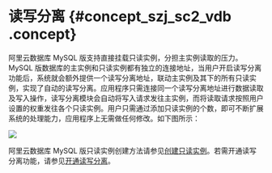 # 读写分离 {#concept_szj_sc2_vdb .concept}

阿里云数据库 MySQL 版支持直接挂载只读实例，分担主实例读取的压力。MySQL 版数据库的主实例和只读实例都有独立的连接地址，当用户开启读写分离功能后，系统就会额外提供一个读写分离地址，联动主实例及其下的所有只读实例，实现了自动的读写分离。应用程序只需连接同一个读写分离地址进行数据读取及写入操作，读写分离模块会自动将写入请求发往主实例，而将读取请求按照用户设置的权重发往各个只读实例。用户只需通过添加只读实例的个数，即可不断扩展系统的处理能力，应用程序上无需做任何修改。如下图所示：

![](http://static-aliyun-doc.oss-cn-hangzhou.aliyuncs.com/assets/img/7799/1681_zh-CN.png)

阿里云数据库 MySQL 版只读实例创建方法请参见[创建只读实例](../cn.zh-CN/快速入门MySQL版/扩展实例/只读实例/创建只读实例.md#)。若需开通读写分离功能，请参见[开通读写分离](../cn.zh-CN/用户指南/读写分离/开通读写分离.md#)。

